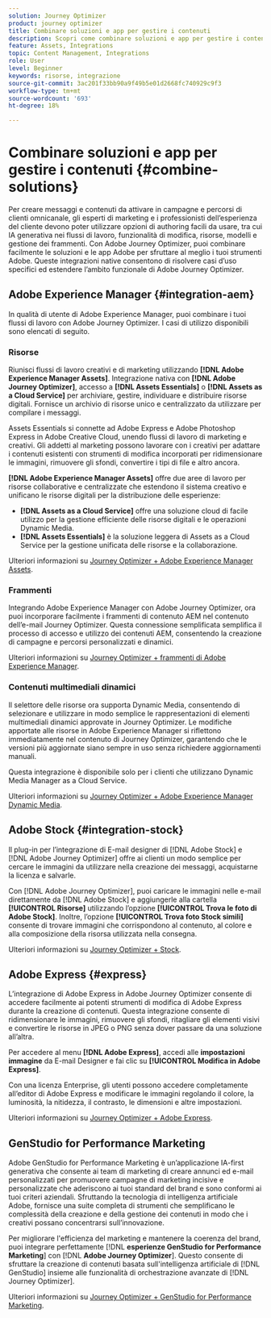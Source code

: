 ```yaml
---
solution: Journey Optimizer
product: journey optimizer
title: Combinare soluzioni e app per gestire i contenuti
description: Scopri come combinare soluzioni e app per gestire i contenuti
feature: Assets, Integrations
topic: Content Management, Integrations
role: User
level: Beginner
keywords: risorse, integrazione
source-git-commit: 3ac201f33bb90a9f49b5e01d2668fc740929c9f3
workflow-type: tm+mt
source-wordcount: '693'
ht-degree: 18%

---
```


# Combinare soluzioni e app per gestire i contenuti {#combine-solutions}

Per creare messaggi e contenuti da attivare in campagne e percorsi di clienti omnicanale, gli esperti di marketing e i professionisti dell’esperienza del cliente devono poter utilizzare opzioni di authoring facili da usare, tra cui IA generativa nei flussi di lavoro, funzionalità di modifica, risorse, modelli e gestione dei frammenti.  Con Adobe Journey Optimizer, puoi combinare facilmente le soluzioni e le app Adobe per sfruttare al meglio i tuoi strumenti Adobe. Queste integrazioni native consentono di risolvere casi d’uso specifici ed estendere l’ambito funzionale di Adobe Journey Optimizer.

## Adobe Experience Manager {#integration-aem}

In qualità di utente di Adobe Experience Manager, puoi combinare i tuoi flussi di lavoro con Adobe Journey Optimizer. I casi di utilizzo disponibili sono elencati di seguito.

### Risorse

Riunisci flussi di lavoro creativi e di marketing utilizzando **[!DNL Adobe Experience Manager Assets]**. Integrazione nativa con **[!DNL Adobe Journey Optimizer]**, accesso a **[!DNL Assets Essentials]** o **[!DNL Assets as a Cloud Service]** per archiviare, gestire, individuare e distribuire risorse digitali. Fornisce un archivio di risorse unico e centralizzato da utilizzare per compilare i messaggi.

Assets Essentials si connette ad Adobe Express e Adobe Photoshop Express in Adobe Creative Cloud, unendo flussi di lavoro di marketing e creativi. Gli addetti al marketing possono lavorare con i creativi per adattare i contenuti esistenti con strumenti di modifica incorporati per ridimensionare le immagini, rimuovere gli sfondi, convertire i tipi di file e altro ancora.

**[!DNL Adobe Experience Manager Assets]** offre due aree di lavoro per risorse collaborative e centralizzate che estendono il sistema creativo e unificano le risorse digitali per la distribuzione delle esperienze:

* **[!DNL Assets as a Cloud Service]** offre una soluzione cloud di facile utilizzo per la gestione efficiente delle risorse digitali e le operazioni Dynamic Media.
* **[!DNL Assets Essentials]** è la soluzione leggera di Assets as a Cloud Service per la gestione unificata delle risorse e la collaborazione.

Ulteriori informazioni su [Journey Optimizer + Adobe Experience Manager Assets](../integrations/assets.md).

<!--
### Templates

With Adobe Journey Optimizer, you can create custom-tailored messages through Adobe Experience Manager sites. Start by designing your templates using Adobe Experience Manager's content sources, then send them to Adobe Journey Optimizer. Once shared, these templates can be accessed in Adobe Journey Optimizer's email designer, simplifying the process of crafting and sending messages to your desired audience.

Learn more about [Journey Optimizer + Adobe Experience Manager templates](../integrations/aem-templates.md).-->

### Frammenti

Integrando Adobe Experience Manager con Adobe Journey Optimizer, ora puoi incorporare facilmente i frammenti di contenuto AEM nel contenuto dell’e-mail Journey Optimizer. Questa connessione semplificata semplifica il processo di accesso e utilizzo dei contenuti AEM, consentendo la creazione di campagne e percorsi personalizzati e dinamici.

Ulteriori informazioni su [Journey Optimizer + frammenti di Adobe Experience Manager](../integrations/aem-fragments.md).

### Contenuti multimediali dinamici

Il selettore delle risorse ora supporta Dynamic Media, consentendo di selezionare e utilizzare in modo semplice le rappresentazioni di elementi multimediali dinamici approvate in Journey Optimizer. Le modifiche apportate alle risorse in Adobe Experience Manager si riflettono immediatamente nel contenuto di Journey Optimizer, garantendo che le versioni più aggiornate siano sempre in uso senza richiedere aggiornamenti manuali.

Questa integrazione è disponibile solo per i clienti che utilizzano Dynamic Media Manager as a Cloud Service.

Ulteriori informazioni su [Journey Optimizer + Adobe Experience Manager Dynamic Media](../integrations/aem-dynamic.md).


## Adobe Stock {#integration-stock}

Il plug-in per l’integrazione di E-mail designer di [!DNL Adobe Stock] e [!DNL Adobe Journey Optimizer] offre ai clienti un modo semplice per cercare le immagini da utilizzare nella creazione dei messaggi, acquistarne la licenza e salvarle.

Con [!DNL Adobe Journey Optimizer], puoi caricare le immagini nelle e-mail direttamente da [!DNL Adobe Stock] e aggiungerle alla cartella **[!UICONTROL Risorse]** utilizzando l’opzione **[!UICONTROL Trova le foto di Adobe Stock]**. Inoltre, l’opzione **[!UICONTROL Trova foto Stock simili]** consente di trovare immagini che corrispondono al contenuto, al colore e alla composizione della risorsa utilizzata nella consegna.

Ulteriori informazioni su [Journey Optimizer + Stock](../integrations/stock.md).

## Adobe Express {#express}

L’integrazione di Adobe Express in Adobe Journey Optimizer consente di accedere facilmente ai potenti strumenti di modifica di Adobe Express durante la creazione di contenuti. Questa integrazione consente di ridimensionare le immagini, rimuovere gli sfondi, ritagliare gli elementi visivi e convertire le risorse in JPEG o PNG senza dover passare da una soluzione all’altra.

Per accedere al menu **[!DNL Adobe Express]**, accedi alle **impostazioni immagine** da E-mail Designer e fai clic su **[!UICONTROL Modifica in Adobe Express]**.

Con una licenza Enterprise, gli utenti possono accedere completamente all’editor di Adobe Express e modificare le immagini regolando il colore, la luminosità, la nitidezza, il contrasto, le dimensioni e altre impostazioni.

Ulteriori informazioni su [Journey Optimizer + Adobe Express](../integrations/express.md).

## GenStudio for Performance Marketing

Adobe GenStudio for Performance Marketing è un’applicazione IA-first generativa che consente ai team di marketing di creare annunci ed e-mail personalizzati per promuovere campagne di marketing incisive e personalizzate che aderiscono ai tuoi standard del brand e sono conformi ai tuoi criteri aziendali. Sfruttando la tecnologia di intelligenza artificiale Adobe, fornisce una suite completa di strumenti che semplificano le complessità della creazione e della gestione dei contenuti in modo che i creativi possano concentrarsi sull’innovazione.

Per migliorare l&#39;efficienza del marketing e mantenere la coerenza del brand, puoi integrare perfettamente [!DNL **esperienze GenStudio for Performance Marketing**] con [!DNL **Adobe Journey Optimizer**]. Questo consente di sfruttare la creazione di contenuti basata sull&#39;intelligenza artificiale di [!DNL GenStudio] insieme alle funzionalità di orchestrazione avanzate di [!DNL Journey Optimizer].

Ulteriori informazioni su [Journey Optimizer + GenStudio for Performance Marketing](../integrations/genstudio.md).
